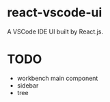 # react-vscode-ui

A VSCode IDE UI built by React.js.

# TODO

- workbench main component
- sidebar
- tree
